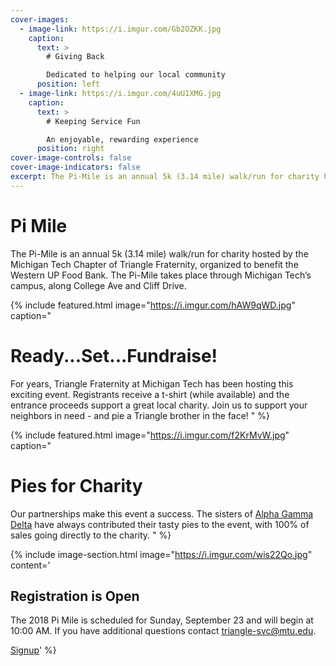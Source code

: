 ```yaml
---
cover-images:
  - image-link: https://i.imgur.com/Gb2OZKK.jpg
    caption:
      text: >
        # Giving Back

        Dedicated to helping our local community
      position: left
  - image-link: https://i.imgur.com/4uU1XMG.jpg
    caption:
      text: >
        # Keeping Service Fun

        An enjoyable, rewarding experience
      position: right
cover-image-controls: false
cover-image-indicators: false
excerpt: The Pi-Mile is an annual 5k (3.14 mile) walk/run for charity hosted by the Michigan Tech Chapter of Triangle Fraternity, organized to benefit the Western UP Food Bank. The Pi-Mile takes place through Michigan Tech’s campus, along College Ave, and Cliff Drive.
---
```


# Pi Mile

The Pi-Mile is an annual 5k (3.14 mile) walk/run for charity hosted by the Michigan Tech Chapter of Triangle Fraternity, organized to benefit the Western UP Food Bank. The Pi-Mile takes place through Michigan Tech’s campus, along College Ave and Cliff Drive.

{% include featured.html image="https://i.imgur.com/hAW9qWD.jpg" caption="
# Ready...Set...Fundraise!

For years, Triangle Fraternity at Michigan Tech has been hosting this exciting event. Registrants receive a t-shirt (while available) and the entrance proceeds support a great local charity. Join us to support your neighbors in need - and pie a Triangle brother in the face!
" %}

{% include featured.html image="https://i.imgur.com/f2KrMvW.jpg" caption="
# Pies for Charity

Our partnerships make this event a success. The sisters of [Alpha Gamma Delta](https://www.involvement.mtu.edu/organization/alpha-gamma-delta) have always contributed their tasty pies to the event, with 100% of sales going directly to the charity.
" %}

{% include image-section.html image="https://i.imgur.com/wis22Qo.jpg" content='
## Registration is Open

<!--Courtesy of the [Inter-Residence Housing Council (IRHC)](https://www.involvement.mtu.edu/organization/IRHC), the first **100** Michigan Tech Residence Hall students who signup will receive a **half-price** discount on the registration fee. Signup before the run and receive a T-shirt at no additional cost, while supplies last.-->
The 2018 Pi Mile is scheduled for Sunday, September 23 and will begin at 10:00 AM. If you have additional questions contact [triangle-svc@mtu.edu](mailto:triangle-svc@mtu.edu).

<a class="btn btn-primary" href="https://goo.gl/forms/Gs4Rf3WGMzEyTCtj1" role="button">Signup</a>' %}

